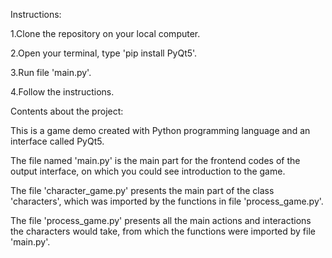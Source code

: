 Instructions:

1.Clone the repository on your local computer.

2.Open your terminal, type 'pip install PyQt5'.

3.Run file 'main.py'.

4.Follow the instructions.

Contents about the project:

This is a game demo created with Python programming language and an interface called PyQt5.

The file named 'main.py' is the main part for the frontend codes of the output interface, on which you could see introduction to the game.

The file 'character_game.py' presents the main part of the class 'characters', which was imported by the functions in file 'process_game.py'.

The file 'process_game.py' presents all the main actions and interactions the characters would take, from which the functions were imported by file 'main.py'.

